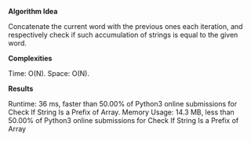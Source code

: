 **Algorithm Idea**

Concatenate the current word with the previous ones each 
iteration, and respectively check if such accumulation of 
strings is equal to the given word. 

**Complexities**

Time: O(N).
Space: O(N).

**Results**

Runtime: 36 ms, faster than 50.00% of Python3 online submissions for Check If String Is a Prefix of Array.
Memory Usage: 14.3 MB, less than 50.00% of Python3 online submissions for Check If String Is a Prefix of Array
